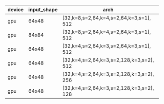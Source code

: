 device|input_shape|arch|th_fwd_time|tf_fwd_time|th_bprop_time|tf_bprop_time|tf/th_fwd_time|tf/th_bprop_time
---|---|---|---|---|---|---|---|---
gpu|64x48|[32,k=8,s=2,64,k=4,s=2,64,k=3,s=1], 512|0.000716|0.00183|0.003556|0.005988|2.5558659217877095|1.6839145106861642
gpu|84x84|[32,k=8,s=2,64,k=4,s=2,64,k=3,s=1], 512|0.001707|0.00296|0.009396|0.011345|1.7340363210310485|1.2074286930608769
gpu|64x48|[32,k=4,s=2,64,k=3,s=2,64,k=3,s=1], 512|0.000844|0.001547|0.004482|0.005972|1.8329383886255923|1.3324408746095493
gpu|64x48|[32,k=4,s=2,64,k=3,s=2,128,k=3,s=2], 512|0.000757|0.00171|0.003619|0.005141|2.2589167767503304|1.4205581652390162
gpu|64x48|[32,k=4,s=2,64,k=3,s=2,128,k=3,s=2], 256|0.000724|0.001751|0.003185|0.004778|2.4185082872928176|1.5001569858712718
gpu|64x48|[32,k=4,s=2,64,k=3,s=2,128,k=3,s=2], 128|0.000744|0.001673|0.003022|0.004551|2.2486559139784945|1.5059563203176705

